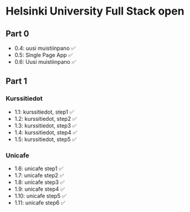 # Helsinki University Full Stack open

## Part 0
- 0.4: uusi muistiinpano ✅
- 0.5: Single Page App ✅
- 0.6: Uusi muistiinpano ✅

## Part 1

### Kurssitiedot
- 1.1: kurssitiedot, step1 ✅ 
- 1.2: kurssitiedot, step2 ✅ 
- 1.3: kurssitiedot, step3 ✅ 
- 1.4: kurssitiedot, step4 ✅ 
- 1.5: kurssitiedot, step5 ✅ 

### Unicafe
- 1.6: unicafe step1 ✅ 
- 1.7: unicafe step2 ✅ 
- 1.8: unicafe step3 ✅ 
- 1.9: unicafe step4 ✅ 
- 1.10: unicafe step5 ✅ 
- 1.11: unicafe step6 ✅ 
